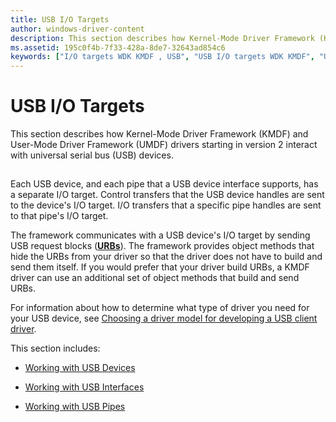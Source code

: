 ```yaml
---
title: USB I/O Targets
author: windows-driver-content
description: This section describes how Kernel-Mode Driver Framework (KMDF) and User-Mode Driver Framework (UMDF) drivers starting in version 2 interact with universal serial bus (USB) devices.
ms.assetid: 195c0f4b-7f33-428a-8de7-32643ad854c6
keywords: ["I/O targets WDK KMDF , USB", "USB I/O targets WDK KMDF", "USB request blocks WDK KMDF", "URBs WDK KMDF", "USB I/O targets WDK KMDF , about USB I/O targets"]
---
```


# USB I/O Targets


This section describes how Kernel-Mode Driver Framework (KMDF) and User-Mode Driver Framework (UMDF) drivers starting in version 2 interact with universal serial bus (USB) devices.

## <a href="" id="ddk-using-usb-i-o-targets-df"></a>


Each USB device, and each pipe that a USB device interface supports, has a separate I/O target. Control transfers that the USB device handles are sent to the device's I/O target. I/O transfers that a specific pipe handles are sent to that pipe's I/O target.

The framework communicates with a USB device's I/O target by sending USB request blocks ([**URBs**](https://msdn.microsoft.com/library/windows/hardware/ff538923)). The framework provides object methods that hide the URBs from your driver so that the driver does not have to build and send them itself. If you would prefer that your driver build URBs, a KMDF driver can use an additional set of object methods that build and send URBs.

For information about how to determine what type of driver you need for your USB device, see [Choosing a driver model for developing a USB client driver](https://msdn.microsoft.com/library/windows/hardware/ff540215).

This section includes:

-   [Working with USB Devices](working-with-usb-devices.md)

-   [Working with USB Interfaces](working-with-usb-interfaces.md)

-   [Working with USB Pipes](working-with-usb-pipes.md)

 

 





